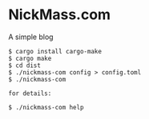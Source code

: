# NickMass.com

A simple blog

```console
$ cargo install cargo-make
$ cargo make
$ cd dist
$ ./nickmass-com config > config.toml
$ ./nickmass-com

for details:

$ ./nickmass-com help

```

